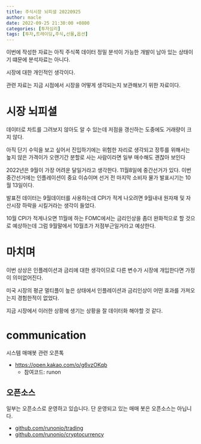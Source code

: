 ```yaml
---
title: 주식시장 뇌피셜 20220925
author: macle
date: 2022-09-25 21:30:00 +0800
categories: [투자심리]
tags: [투자,트레이딩,주식,선물,옵션]
---
```


이번에 작성한 자료는 아직 주식쪽 데이터 정밀 분석이 가능한 개발이 남아 있는 상태이기 떄문에 분석자료는 아니다.

시장에 대한 개인적인 생각이다.

관련 자료는 지금 시점에서 시장을 어떻게 생각되는지 보관해보기 위한 자료이다.

# 시장 뇌피셜
데이터로 차트를 그려보지 않아도 알 수 있는데 저점을 갱신하는 도중에도 거래량이 크지 않다.

아직 단기 수익을 보고 싶어서 진입하기에는 위험한 자리로 생각되고 장투를 위해서는 높지 않은 가격이가 오랜기간 분할로 사는 사람이라면 일부 매수해도 괜찮아 보인다

2022년은 9월이 가장 어려운 달일거라고 생각한다. 11월8일에 중간선거가 있다. 이번 중간선거에는 인플레이션이 중요 이슈이며 선거 전 마지막 소비자 물가 발표시기는 10월 13일이다.

발표전 데이터는 9월데이터를 사용하는데 CPI가 적게 나오려면 9월내내 원자재 및 자산시장 하락을 시킬거라는 생각이 들었다.


10월 CPI가 적게나오면 11월에 하는 FOMC에서는 금리인상을 좀더 완화적으로 할 것으로 예상하는데 그럼 9월말에서 10월초가 저점부근일거라고 예상한다.

# 마치며
이번 상상은 인플레이션과 금리에 대한 생각이므로 다른 변수가 시장에 개입한다면 가정이 의미없어진다.

미국 시장의 평균 멀티플이 높은 상태에서 인플레이션과 금리인상이 어떤 효과를 가져오는지 경험한적이 없었다. 

지금 시장에서 이러한 상황에 생기는 상황을 잘 데이터화 해야할 것 같다.


# communication
시스템 매매봇 관련 오픈톡
- https://open.kakao.com/o/g6vzOKqb
    - 참여코드: runon

## 오픈소스
일부는 오픈소스로 운영하고 있습니다. 단 운영되고 있는 매매 봇은 오픈소스는 아닙니다.

- [github.com/runonio/trading](https://github.com/runonio/trading)
- [github.com/runonio/cryptocurrency](https://github.com/runonio/cryptocurrency)
